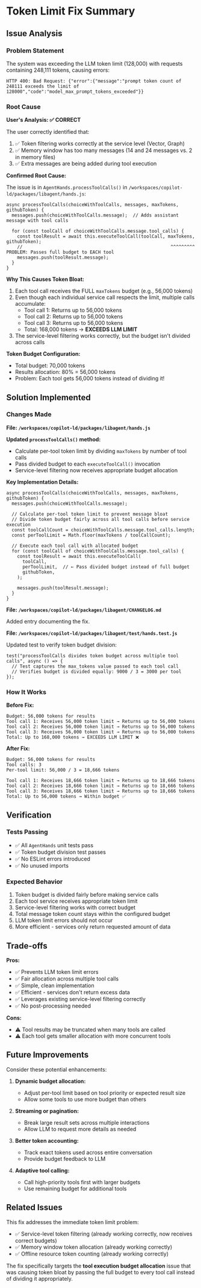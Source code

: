 # Token Limit Fix Summary

## Issue Analysis

### Problem Statement

The system was exceeding the LLM token limit (128,000) with requests containing
248,111 tokens, causing errors:

```
HTTP 400: Bad Request: {"error":{"message":"prompt token count of 248111 exceeds the limit of 128000","code":"model_max_prompt_tokens_exceeded"}}
```

### Root Cause

**User's Analysis: ✅ CORRECT**

The user correctly identified that:

1. ✅ Token filtering works correctly at the service level (Vector, Graph)
2. ✅ Memory window has too many messages (14 and 24 messages vs. 2 in memory
   files)
3. ✅ Extra messages are being added during tool execution

**Confirmed Root Cause:**

The issue is in `AgentHands.processToolCalls()` in
`/workspaces/copilot-ld/packages/libagent/hands.js`:

```
async processToolCalls(choiceWithToolCalls, messages, maxTokens, githubToken) {
  messages.push(choiceWithToolCalls.message);  // Adds assistant message with tool calls

  for (const toolCall of choiceWithToolCalls.message.tool_calls) {
    const toolResult = await this.executeToolCall(toolCall, maxTokens, githubToken);
    //                                                       ^^^^^^^^^ PROBLEM: Passes full budget to EACH tool
    messages.push(toolResult.message);
  }
}
```

**Why This Causes Token Bloat:**

1. Each tool call receives the FULL `maxTokens` budget (e.g., 56,000 tokens)
2. Even though each individual service call respects the limit, multiple calls
   accumulate:
   - Tool call 1: Returns up to 56,000 tokens
   - Tool call 2: Returns up to 56,000 tokens
   - Tool call 3: Returns up to 56,000 tokens
   - Total: 168,000 tokens → **EXCEEDS LLM LIMIT**
3. The service-level filtering works correctly, but the budget isn't divided
   across calls

**Token Budget Configuration:**

- Total budget: 70,000 tokens
- Results allocation: 80% = 56,000 tokens
- Problem: Each tool gets 56,000 tokens instead of dividing it!

## Solution Implemented

### Changes Made

**File: `/workspaces/copilot-ld/packages/libagent/hands.js`**

**Updated `processToolCalls()` method:**

- Calculate per-tool token limit by dividing `maxTokens` by number of tool calls
- Pass divided budget to each `executeToolCall()` invocation
- Service-level filtering now receives appropriate budget allocation

**Key Implementation Details:**

```
async processToolCalls(choiceWithToolCalls, messages, maxTokens, githubToken) {
  messages.push(choiceWithToolCalls.message);

  // Calculate per-tool token limit to prevent message bloat
  // Divide token budget fairly across all tool calls before service execution
  const toolCallCount = choiceWithToolCalls.message.tool_calls.length;
  const perToolLimit = Math.floor(maxTokens / toolCallCount);

  // Execute each tool call with allocated budget
  for (const toolCall of choiceWithToolCalls.message.tool_calls) {
    const toolResult = await this.executeToolCall(
      toolCall,
      perToolLimit,  // ← Pass divided budget instead of full budget
      githubToken,
    );

    messages.push(toolResult.message);
  }
}
```

**File: `/workspaces/copilot-ld/packages/libagent/CHANGELOG.md`**

Added entry documenting the fix.

**File: `/workspaces/copilot-ld/packages/libagent/test/hands.test.js`**

Updated test to verify token budget division:

```
test("processToolCalls divides token budget across multiple tool calls", async () => {
  // Test captures the max_tokens value passed to each tool call
  // Verifies budget is divided equally: 9000 / 3 = 3000 per tool
});
```

### How It Works

**Before Fix:**

```
Budget: 56,000 tokens for results
Tool call 1: Receives 56,000 token limit → Returns up to 56,000 tokens
Tool call 2: Receives 56,000 token limit → Returns up to 56,000 tokens
Tool call 3: Receives 56,000 token limit → Returns up to 56,000 tokens
Total: Up to 168,000 tokens → EXCEEDS LLM LIMIT ❌
```

**After Fix:**

```
Budget: 56,000 tokens for results
Tool calls: 3
Per-tool limit: 56,000 / 3 = 18,666 tokens

Tool call 1: Receives 18,666 token limit → Returns up to 18,666 tokens
Tool call 2: Receives 18,666 token limit → Returns up to 18,666 tokens
Tool call 3: Receives 18,666 token limit → Returns up to 18,666 tokens
Total: Up to 56,000 tokens → Within budget ✅
```

## Verification

### Tests Passing

- ✅ All `AgentHands` unit tests pass
- ✅ Token budget division test passes
- ✅ No ESLint errors introduced
- ✅ No unused imports

### Expected Behavior

1. Token budget is divided fairly before making service calls
2. Each tool service receives appropriate token limit
3. Service-level filtering works with correct budget
4. Total message token count stays within the configured budget
5. LLM token limit errors should not occur
6. More efficient - services only return requested amount of data

## Trade-offs

**Pros:**

- ✅ Prevents LLM token limit errors
- ✅ Fair allocation across multiple tool calls
- ✅ Simple, clean implementation
- ✅ Efficient - services don't return excess data
- ✅ Leverages existing service-level filtering correctly
- ✅ No post-processing needed

**Cons:**

- ⚠️ Tool results may be truncated when many tools are called
- ⚠️ Each tool gets smaller allocation with more concurrent tools

## Future Improvements

Consider these potential enhancements:

1. **Dynamic budget allocation:**
   - Adjust per-tool limit based on tool priority or expected result size
   - Allow some tools to use more budget than others

2. **Streaming or pagination:**
   - Break large result sets across multiple interactions
   - Allow LLM to request more details as needed

3. **Better token accounting:**
   - Track exact tokens used across entire conversation
   - Provide budget feedback to LLM

4. **Adaptive tool calling:**
   - Call high-priority tools first with larger budgets
   - Use remaining budget for additional tools

## Related Issues

This fix addresses the immediate token limit problem:

- ✅ Service-level token filtering (already working correctly, now receives
  correct budgets)
- ✅ Memory window token allocation (already working correctly)
- ✅ Offline resource token counting (already working correctly)

The fix specifically targets the **tool execution budget allocation** issue that
was causing token bloat by passing the full budget to every tool call instead of
dividing it appropriately.
